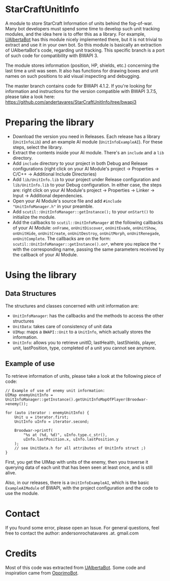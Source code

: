 # StarCraftUnitInfo
A module to store StarCraft Information of units behind the fog-of-war. Many bot developers must spend some time to develop such unit tracking modules, and the idea here is to offer this as a library. For example, [UAlbertaBot](https://github.com/davechurchill/ualbertabot) has this module nicely implemented there, but it is not trivial to extract and use it in your own bot. So this module is basically an extraction of UAlbertaBot's code, regarding unit tracking. This specific branch is a port of such code for compatibility with BWAPI 3.

The module stores information (position, HP, shields, etc.) concerning the last time a unit was seen. It also has functions for drawing boxes and unit names on such positions to aid visual inspecting and debugging.

The master branch contains code for BWAPI 4.1.2. If you're looking for information and instructions for the version compatible with BWAPI 3.7.5, please take a look here: https://github.com/andertavares/StarCraftUnitInfo/tree/bwapi3

# Preparing the library
- Download the version you need in Releases. Each release has a library (`UnitInfoLib`) and an example AI module (`UnitInfoExampleAI`). For these steps, select the library.
- Extract the contents inside your AI module. There's an `include` and a `lib` directory.
- Add `include` directory to your project in both Debug and Release configurations (right click on your AI Module's project -> Properties -> C/C++ -> Additional Include Directories)
- Add `lib/UnitInfo.lib` to your project under Release configuration and `lib/UnitInfo.lib` to your Debug configuration. In either case, the steps are: right click on your AI Module's project -> Properties -> Linker -> Input -> Additional dependencies.
- Open your AI Module's source file and add `#include "UnitInfoManager.h"` in your preamble.
- Add `scutil::UnitInfoManager::getInstance();` to your `onStart()` to initialize the module.
- Add the callbacks to `scutil::UnitInfoManager` at the following callbacks of your AI Module: `onFrame`, `onUnitDiscover`, `onUnitEvade`, `onUnitShow`, `onUnitHide`, `onUnitCreate`, `onUnitDestroy`, `onUnitMorph`, `onUnitRenegade`, `onUnitComplete`. The callbacks are on the form: `scutil::UnitInfoManager::getInstance().on*`, where you replace the `*` with the corresponding name, passing the same parameters received by the callback of your AI Module.

# Using the library
## Data Structures
The structures and classes concerned with unit information are: 
- `UnitInfoManager`: has the callbacks and the methods to access the other structures
- `UnitData`: takes care of consistency of unit data
- `UIMap`: maps a `BWAPI::Unit` to a `UnitInfo`, which actually stores the information.
- `UnitInfo`: allows you to retrieve unitID, lastHealth, lastShields, player, unit, lastPosition, type, completed of a unit you cannot see anymore.

## Example of use
To retrieve information of units, please take a look at the following piece of code:

```
// Example of use of enemy unit information:
UIMap enemyUnitInfo = UnitInfoManager::getInstance().getUnitInfoMapOfPlayer(Broodwar->enemy());

for (auto iterator : enemyUnitInfo) {
	Unit u = iterator.first;
	UnitInfo uInfo = iterator.second;

	Broodwar->printf(
		"%s at (%d, %d)", uInfo.type.c_str(),
		uInfo.lastPosition.x, uInfo.lastPosition.y
	);
	// see UnitData.h for all attributes of UnitInfo struct ;)
}
 ```
First, you get the UIMap with units of the enemy, then you traverse it querying data of each unit that has been seen at least once, and is still alive.

Also, in our releases, there is a `UnitInfoExampleAI`, which is the basic `ExampleAIModule` of BWAPI, with the project configuration and the code to use the module.

# Contact
If you found some error, please open an Issue. For general questions, feel free to contact the author: andersonrochatavares .at. gmail.com

# Credits
Most of this code was extracted from [UAlbertaBot](https://github.com/davechurchill/ualbertabot). Some code and inspiration came from [OpprimoBot](https://github.com/jhagelback/OpprimoBot).
